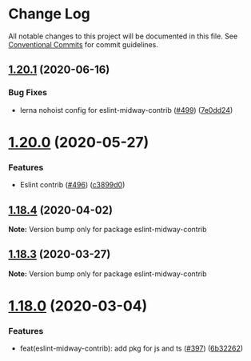 # Change Log

All notable changes to this project will be documented in this file.
See [Conventional Commits](https://conventionalcommits.org) for commit guidelines.

## [1.20.1](https://github.com/midwayjs/midway/compare/v1.20.0...v1.20.1) (2020-06-16)


### Bug Fixes

* lerna nohoist config for eslint-midway-contrib ([#499](https://github.com/midwayjs/midway/issues/499)) ([7e0dd24](https://github.com/midwayjs/midway/commit/7e0dd24bc3229623ce6bb4847817080caf1adc16))





# [1.20.0](https://github.com/midwayjs/midway/compare/v1.19.1...v1.20.0) (2020-05-27)


### Features

* Eslint contrib ([#496](https://github.com/midwayjs/midway/issues/496)) ([c3899d0](https://github.com/midwayjs/midway/commit/c3899d03e08cceb22ad3cb9b6c3785517de30e5d))





## [1.18.4](https://github.com/midwayjs/midway/compare/v1.18.3...v1.18.4) (2020-04-02)

**Note:** Version bump only for package eslint-midway-contrib





## [1.18.3](https://github.com/midwayjs/midway/compare/v1.18.2...v1.18.3) (2020-03-27)

**Note:** Version bump only for package eslint-midway-contrib





# [1.18.0](https://github.com/midwayjs/midway/compare/v1.17.1...v1.18.0) (2020-03-04)


### Features

* feat(eslint-midway-contrib): add pkg for js and ts ([#397](https://github.com/midwayjs/midway/issues/397)) ([6b32262](https://github.com/midwayjs/midway/commit/6b32262f8364df8f062a668a257a72efa5d4d9d4))
